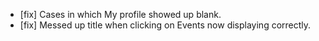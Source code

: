 - [fix] Cases in which My profile showed up blank.
- [fix] Messed up title when clicking on Events now displaying correctly.
